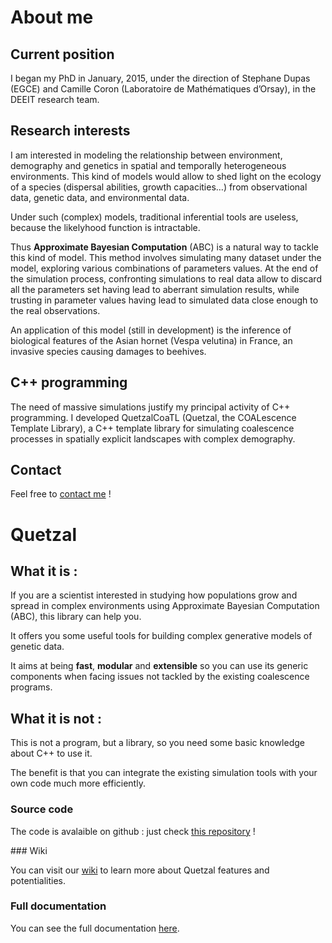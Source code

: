 
# About me

## Current position

I began my PhD in January, 2015, under the direction of Stephane Dupas (EGCE)
and Camille Coron (Laboratoire de Mathématiques d’Orsay), in the DEEIT research team.

## Research interests

I am interested in modeling the relationship between environment, demography and
genetics in spatial and temporally heterogeneous environments. This kind of models
would allow to shed light on the ecology of a species (dispersal abilities, growth
  capacities…) from observational data, genetic data, and environmental data.

Under such (complex) models, traditional inferential tools are useless, because
the likelyhood function is intractable.

Thus **Approximate Bayesian Computation** (ABC) is a natural way to tackle this
kind of model. This method involves
simulating many dataset under the model, exploring various combinations of
parameters values. At the end of the simulation process, confronting simulations
to real data allow to discard all the parameters set having lead to aberrant
simulation results, while trusting in parameter values having lead to simulated
data close enough to the real observations.

An application of this model (still in development) is the inference of biological
features of the Asian hornet (Vespa velutina) in France, an invasive species
causing damages to beehives.

## C++ programming

The need of massive simulations justify my principal activity of C++ programming.
I developed QuetzalCoaTL (Quetzal, the COALescence Template Library), a C++
template library for simulating coalescence processes in spatially explicit
landscapes with complex demography.

## Contact

Feel free to [contact me](http://www.egce.cnrs-gif.fr/?p=5860) !

# Quetzal

## What it is :

If you are a scientist interested in studying how populations grow and spread in
complex environments using Approximate Bayesian Computation (ABC), this library
can help you.

It offers you some useful tools for building complex generative models of genetic data.

It aims at being **fast**, **modular** and **extensible** so you can use its generic
components when facing issues not tackled by the existing coalescence programs.

## What it is not :

This is not a program, but a library, so you need some basic knowledge about C++ to use it.

The benefit is that you can integrate the existing simulation tools with your own code
much more efficiently.

### Source code

The code is avalaible on github : just check [this repository](https://github.com/Becheler/quetzal) !

### Wiki

You can visit our [wiki](https://github.com/Becheler/quetzal/wiki) to learn more
about Quetzal features and potentialities.

### Full documentation

You can see the full documentation [here](/quetzalAPI/html/index.html).
